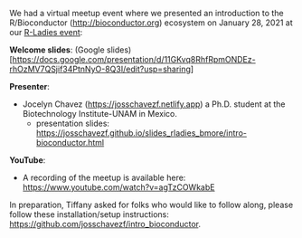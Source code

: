 We had a virtual meetup event where we presented an introduction to the R/Bioconductor (http://bioconductor.org) ecosystem on January 28, 2021 at our [R-Ladies event](https://www.meetup.com/rladies-baltimore/events/273335104/): 

**Welcome slides**: (Google slides)[https://docs.google.com/presentation/d/11GKvq8RhfRpmONDEz-rhOzMV7QSjif34PtnNyO-8Q3I/edit?usp=sharing]

**Presenter**:
  - Jocelyn Chavez (https://josschavezf.netlify.app) a Ph.D. student at the Biotechnology Institute-UNAM in Mexico.
  	- presentation slides: https://josschavezf.github.io/slides_rladies_bmore/intro-bioconductor.html
  
**YouTube**: 
  - A recording of the meetup is available here: https://www.youtube.com/watch?v=agTzCOWkabE
  
In preparation, Tiffany asked for folks who would like to follow along, please follow these installation/setup instructions: https://github.com/josschavezf/intro_bioconductor.